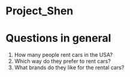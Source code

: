 # Project_Shen
# Questions in general
1. How many people rent cars in the USA?
2. Which way do they prefer to rent cars?
3. What brands do they like for the rental cars?
